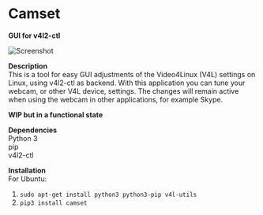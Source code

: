 # Camset
**GUI for v4l2-ctl**

![Screenshot](http://bufonaturvard.se/pics/camset.png)

**Description**  
This is a tool for easy GUI adjustments of the Video4Linux (V4L) settings on Linux, using v4l2-ctl as backend. With this application you can tune your webcam, or other V4L device, settings. The changes will remain active when using the webcam in other applications, for example Skype.

**WIP but in a functional state**

**Dependencies**  
Python 3  
pip  
v4l2-ctl

**Installation**  
For Ubuntu:  
1. `sudo apt-get install python3 python3-pip v4l-utils`  
2. `pip3 install camset`